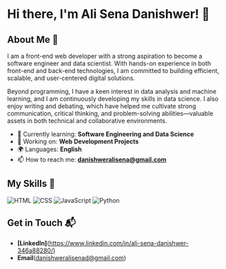 # Hi there, I'm Ali Sena Danishwer! 👋

## About Me 🚀

I am a front-end web developer with a strong aspiration to become a software engineer and data scientist. With hands-on experience in both front-end and back-end technologies, I am committed to building efficient, scalable, and user-centered digital solutions.

Beyond programming, I have a keen interest in data analysis and machine learning, and I am continuously developing my skills in data science. I also enjoy writing and debating, which have helped me cultivate strong communication, critical thinking, and problem-solving abilities—valuable assets in both technical and collaborative environments.


- 🌱 Currently learning: **Software Engineering and Data Science**
- 🔭 Working on: **Web Development Projects**
- 🌍 Languages: **English**
- 📫 How to reach me: **danishweralisena@gmail.com**

## My Skills 🧠

![HTML](https://img.shields.io/badge/-HTML-E34F26?style=flat-square&logo=html5&logoColor=white)
![CSS](https://img.shields.io/badge/-CSS-1572B6?style=flat-square&logo=css3&logoColor=white)
![JavaScript](https://img.shields.io/badge/-JavaScript-F7DF1E?style=flat-square&logo=javascript&logoColor=black)
![Python](https://img.shields.io/badge/-Python-3776AB?style=flat-square&logo=python&logoColor=white)




## Get in Touch 📬

- **[LinkedIn]**(https://www.linkedin.com/in/ali-sena-danishwer-346a88280/)
- **Email**(danishweralisenad@gmail.com)
